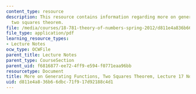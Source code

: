 ```yaml
---
content_type: resource
description: This resource contains information regarding more on generating functions,
  two squares theorem.
file: /media/courses/18-781-theory-of-numbers-spring-2012/d811e4a836b66dbc71f917d92188c4d1_MIT18_781S12_lec17.pdf
file_type: application/pdf
learning_resource_types:
- Lecture Notes
ocw_type: OCWFile
parent_title: Lecture Notes
parent_type: CourseSection
parent_uid: f6816877-ee72-4ff9-e594-f0771eaa96bb
resourcetype: Document
title: More on Generating Functions, Two Squares Theorem, Lecture 17 Notes
uid: d811e4a8-36b6-6dbc-71f9-17d92188c4d1
---
```

